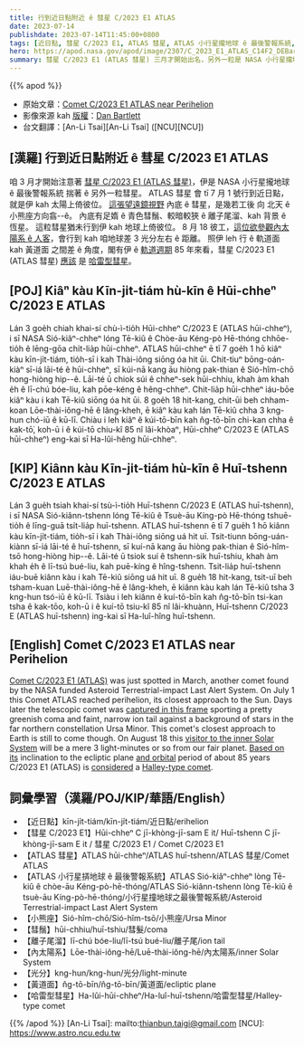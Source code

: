 ```yaml
---
title: 行到近日點附近 ê 彗星 C/2023 E1 ATLAS
date: 2023-07-14
publishdate: 2023-07-14T11:45:00+0800
tags: [近日點, 彗星 C/2023 E1, ATLAS 彗星, ATLAS 小行星攏地球 ê 最後警報系統, ATLAS, 小熊座, 彗鬚, 離子尾溜, 內太陽系, 光分, 黃道面, 哈雷型彗星]
hero: https://apod.nasa.gov/apod/image/2307/C_2023_E1_ATLAS_C14F2_DEBartlett1024.jpg
summary: 彗星 C/2023 E1 (ATLAS 彗星) 三月才開始出名，另外一粒是 NASA 小行星攏地球 ê 最後警報系統 揣著 ê 彗星。
---
```


{{% apod %}}

- 原始文章：[Comet C/2023 E1 ATLAS near Perihelion](https://apod.nasa.gov/apod/ap230714.html)
- 影像來源 kah [版權][copyright]：[Dan Bartlett](https://www.astrobin.com/users/h2ologg/)
- 台文翻譯：[An-Li Tsai][An-Li Tsai] ([NCU][NCU])

## [漢羅] 行到近日點附近 ê 彗星 C/2023 E1 ATLAS
咱 3 月才開始注意著 [彗星 C/2023 E1 (ATLAS 彗星)][Comet C/2023 E1 (ATLAS)]，伊是 NASA 小行星攏地球 ê 最後警報系統 揣著 ê 另外一粒彗星。
ATLAS 彗星 會 tī 7 月 1 號行到近日點，就是伊 kah 太陽上倚彼位。
[這張望遠鏡視野][captured in this frame] 內底 ê 彗星，是幾若工後 向 北天 ê 小熊座方向翕--ê。
內底有足媠 ê 青色彗鬚、較暗較狹 ê 離子尾溜、kah 背景 ê 恆星。
這粒彗星猶未行到伊 kah 地球上倚彼位。
8 月 18 彼工，[這位欲參觀內太陽系 ê 人客][visitor to the inner Solar System]，會行到 kah 咱地球差 3 光分左右 ê 距離。
照伊 leh 行 ê 軌道面 kah 黃道面 之間差 ê 角度，閣有伊 ê [軌道週期][and orbital] 85 年來看，彗星 C/2023 E1 (ATLAS 彗星) [應該][considered] 是 [哈雷型彗星][Halley-type comet]。

## [POJ] Kiâⁿ kàu Kīn-ji̍t-tiám hù-kīn ê Hūi-chheⁿ C/2023 E ATLAS
Lán 3 goe̍h chiah khai-sí chù-ì-tio̍h Hūi-chheⁿ C/2023 E (ATLAS hūi-chheⁿ), i sī NASA Sió-kiâⁿ-chheⁿ lóng Tē-kiû ê Chòe-āu Kéng-pò Hē-thóng chhōe-tio̍h ê lēng-gōa chi̍t-lia̍p hūi-chheⁿ.
ATLAS hūi-chheⁿ ē tī 7 goe̍h 1 hō kiâⁿ kàu kīn-ji̍t-tiám, tio̍h-sī i kah Thài-iông siōng óa hit ūi.
Chit-tiuⁿ bōng-oán-kiàⁿ sī-iá lāi-té ê hūi-chheⁿ, sī kúi-nā kang āu hiòng pak-thian ê Sió-hîm-chō hong-hiòng hip--ê.
Lāi-té ū chiok súi ê chheⁿ-sek hūi-chhiu, khah àm khah e̍h ê lī-chú bóe-liu, kah pōe-kéng ê hêng-chheⁿ.
Chit-lia̍p hūi-chheⁿ iáu-bōe kiâⁿ kàu i kah Tē-kiû siōng óa hit ūi.
8 goe̍h 18 hit-kang, chit-ūi beh chham-koan Lōe-thài-iông-hē ê lâng-kheh, ē kiâⁿ kàu kah lán Tē-kiû chha 3 kng-hun chó-iū ê kū-lī.
Chiàu i leh kiâⁿ ê kúi-tō-bīn kah n̂g-tō-bīn chi-kan chha ê kak-tō͘, koh-ū i ê kúi-tō chiu-kî 85 nî lâi-khòaⁿ, Hūi-chheⁿ C/2023 E (ATLAS hūi-chheⁿ) eng-kai sī Ha-lûi-hêng hūi-chheⁿ.

## [KIP] Kiânn kàu Kīn-ji̍t-tiám hù-kīn ê Huī-tshenn C/2023 E ATLAS
Lán 3 gue̍h tsiah khai-sí tsù-ì-tio̍h Huī-tshenn C/2023 E (ATLAS huī-tshenn), i sī NASA Sió-kiânn-tshenn lóng Tē-kiû ê Tsuè-āu Kíng-pò Hē-thóng tshuē-tio̍h ê līng-guā tsi̍t-lia̍p huī-tshenn.
ATLAS huī-tshenn ē tī 7 gue̍h 1 hō kiânn kàu kīn-ji̍t-tiám, tio̍h-sī i kah Thài-iông siōng uá hit uī.
Tsit-tiunn bōng-uán-kiànn sī-iá lāi-té ê huī-tshenn, sī kuí-nā kang āu hiòng pak-thian ê Sió-hîm-tsō hong-hiòng hip--ê.
Lāi-té ū tsiok suí ê tshenn-sik huī-tshiu, khah àm khah e̍h ê lī-tsú bué-liu, kah puē-kíng ê hîng-tshenn.
Tsit-lia̍p huī-tshenn iáu-buē kiânn kàu i kah Tē-kiû siōng uá hit uī.
8 gue̍h 18 hit-kang, tsit-uī beh tsham-kuan Luē-thài-iông-hē ê lâng-kheh, ē kiânn kàu kah lán Tē-kiû tsha 3 kng-hun tsó-iū ê kū-lī.
Tsiàu i leh kiânn ê kuí-tō-bīn kah n̂g-tō-bīn tsi-kan tsha ê kak-tōo, koh-ū i ê kuí-tō tsiu-kî 85 nî lâi-khuànn, Huī-tshenn C/2023 E (ATLAS huī-tshenn) ing-kai sī Ha-luî-hîng huī-tshenn.

## [English] Comet C/2023 E1 ATLAS near Perihelion
[Comet C/2023 E1 (ATLAS)][Comet C/2023 E1 (ATLAS)] was just spotted in March, another comet found by the NASA funded Asteroid Terrestrial-impact Last Alert System.
On July 1 this Comet ATLAS reached perihelion, its closest approach to the Sun.
Days later the telescopic comet was [captured in this frame][captured in this frame] sporting a pretty greenish coma and faint, narrow ion tail against a background of stars in the far northern constellation Ursa Minor.
This comet's closest approach to Earth is still to come though.
On August 18 this [visitor to the inner Solar System][visitor to the inner Solar System] will be a mere 3 light-minutes or so from our fair planet.
[Based on its][Based on its] inclination to the ecliptic plane [and orbital][and orbital] period of about 85 years C/2023 E1 (ATLAS) is [considered][considered] a [Halley-type comet][Halley-type comet].

## 詞彙學習（漢羅/POJ/KIP/華語/English）
- 【近日點】kīn-ji̍t-tiám/kīn-ji̍t-tiám/近日點/erihelion
- 【彗星 C/2023 E1】Hūi-chheⁿ C jī-khòng-jī-sam E it/ Huī-tshenn C jī-khòng-jī-sam E it / 彗星 C/2023 E1 / Comet C/2023 E1
- 【ATLAS 彗星】ATLAS hūi-chheⁿ/ATLAS huī-tshenn/ATLAS 彗星/Comet ATLAS
- 【ATLAS 小行星挵地球 ê 最後警報系統】ATLAS Sió-kiâⁿ-chheⁿ lòng Tē-kiû ê chòe-āu Kéng-pò-hē-thóng/ATLAS Sió-kiânn-tshenn lòng Tē-kiû ê tsuè-āu Kíng-pò-hē-thóng/小行星撞地球之最後警報系統/Asteroid Terrestrial-impact Last Alert System
- 【小熊座】Sió-hîm-chō/Sió-hîm-tsō/小熊座/Ursa Minor
- 【彗鬚】hūi-chhiu/huī-tshiu/彗髮/coma
- 【離子尾溜】lī-chú bóe-liu/lī-tsú bué-liu/離子尾/ion tail
- 【內太陽系】Lōe-thài-iông-hē/Luē-thài-iông-hē/內太陽系/inner Solar System
- 【光分】kng-hun/kng-hun/光分/light-minute
- 【黃道面】n̂g-tō-bīn/n̂g-tō-bīn/黃道面/ecliptic plane
- 【哈雷型彗星】Ha-lûi-hūi-chheⁿ/Ha-luî-huī-tshenn/哈雷型彗星/Halley-type comet

{{% /apod %}}
[An-Li Tsai]: mailto:thianbun.taigi@gmail.com
[NCU]: https://www.astro.ncu.edu.tw

[copyright]: https://apod.nasa.gov/apod/fap/lib/about_apod.html#srapply
[License]: https://creativecommons.org/licenses/by/2.0/

[Comet C/2023 E1 (ATLAS)]:https://theskylive.com/c2023e1-info
[captured in this frame]:https://www.astrobin.com/03ejcp/B/
[visitor to the inner Solar System]:https://solarsystem.nasa.gov/asteroids-comets-and-meteors/comets/overview/
[Based on its]:https://minorplanetcenter.net/db_search/show_object?object_id=C/2023+E1
[and orbital]:https://ssd.jpl.nasa.gov/tools/sbdb_lookup.html#/?sstr=C%2F2023%20E1
[considered]:https://ui.adsabs.harvard.edu/abs/2014A%26A...563A.122W/abstract
[Halley-type comet]:https://astronomy.swin.edu.au/cosmos/h/halley-type+comets

